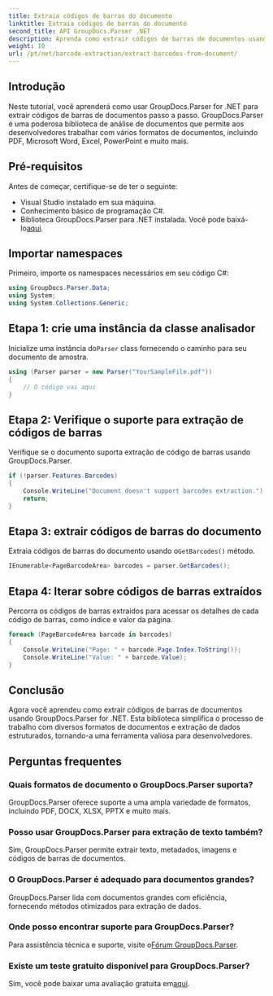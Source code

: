 ```yaml
---
title: Extraia códigos de barras do documento
linktitle: Extraia códigos de barras do documento
second_title: API GroupDocs.Parser .NET
description: Aprenda como extrair códigos de barras de documentos usando GroupDocs.Parser for .NET. Aprimore seus recursos de processamento de documentos sem esforço.
weight: 10
url: /pt/net/barcode-extraction/extract-barcodes-from-document/
---
```

## Introdução
Neste tutorial, você aprenderá como usar GroupDocs.Parser for .NET para extrair códigos de barras de documentos passo a passo. GroupDocs.Parser é uma poderosa biblioteca de análise de documentos que permite aos desenvolvedores trabalhar com vários formatos de documentos, incluindo PDF, Microsoft Word, Excel, PowerPoint e muito mais.
## Pré-requisitos
Antes de começar, certifique-se de ter o seguinte:
- Visual Studio instalado em sua máquina.
- Conhecimento básico de programação C#.
-  Biblioteca GroupDocs.Parser para .NET instalada. Você pode baixá-lo[aqui](https://releases.groupdocs.com/parser/net/).

## Importar namespaces
Primeiro, importe os namespaces necessários em seu código C#:
```csharp
using GroupDocs.Parser.Data;
using System;
using System.Collections.Generic;
```
## Etapa 1: crie uma instância da classe analisador
 Inicialize uma instância do`Parser` class fornecendo o caminho para seu documento de amostra.
```csharp
using (Parser parser = new Parser("YourSampleFile.pdf"))
{
    // O código vai aqui
}
```
## Etapa 2: Verifique o suporte para extração de códigos de barras
Verifique se o documento suporta extração de código de barras usando GroupDocs.Parser.
```csharp
if (!parser.Features.Barcodes)
{
    Console.WriteLine("Document doesn't support barcodes extraction.");
    return;
}
```
## Etapa 3: extrair códigos de barras do documento
 Extraia códigos de barras do documento usando o`GetBarcodes()` método.
```csharp
IEnumerable<PageBarcodeArea> barcodes = parser.GetBarcodes();
```
## Etapa 4: Iterar sobre códigos de barras extraídos
Percorra os códigos de barras extraídos para acessar os detalhes de cada código de barras, como índice e valor da página.
```csharp
foreach (PageBarcodeArea barcode in barcodes)
{
    Console.WriteLine("Page: " + barcode.Page.Index.ToString());
    Console.WriteLine("Value: " + barcode.Value);
}
```

## Conclusão
Agora você aprendeu como extrair códigos de barras de documentos usando GroupDocs.Parser for .NET. Esta biblioteca simplifica o processo de trabalho com diversos formatos de documentos e extração de dados estruturados, tornando-a uma ferramenta valiosa para desenvolvedores.

## Perguntas frequentes
### Quais formatos de documento o GroupDocs.Parser suporta?
GroupDocs.Parser oferece suporte a uma ampla variedade de formatos, incluindo PDF, DOCX, XLSX, PPTX e muito mais.
### Posso usar GroupDocs.Parser para extração de texto também?
Sim, GroupDocs.Parser permite extrair texto, metadados, imagens e códigos de barras de documentos.
### O GroupDocs.Parser é adequado para documentos grandes?
GroupDocs.Parser lida com documentos grandes com eficiência, fornecendo métodos otimizados para extração de dados.
### Onde posso encontrar suporte para GroupDocs.Parser?
 Para assistência técnica e suporte, visite o[Fórum GroupDocs.Parser](https://forum.groupdocs.com/c/parser/17).
### Existe um teste gratuito disponível para GroupDocs.Parser?
 Sim, você pode baixar uma avaliação gratuita em[aqui](https://releases.groupdocs.com/).